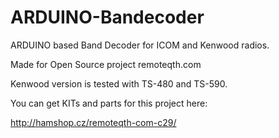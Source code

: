 ARDUINO-Bandecoder
==================

ARDUINO based Band Decoder for ICOM and Kenwood radios.

Made for Open Source project remoteqth.com

Kenwood version is tested with TS-480 and TS-590.

You can get KITs and parts for this project here:

http://hamshop.cz/remoteqth-com-c29/



